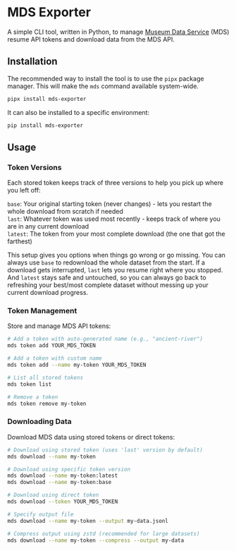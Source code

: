 # MDS Exporter

A simple CLI tool, written in Python, to manage [Museum Data Service](https://museumdata.uk/) (MDS) resume API tokens and download data from the MDS API.

## Installation

The recommended way to install the tool is to use the `pipx` package manager. This will make the `mds` command available system-wide.

```bash
pipx install mds-exporter
```

It can also be installed to a specific environment:

```bash
pip install mds-exporter
```

## Usage

### Token Versions

Each stored token keeps track of three versions to help you pick up where you left off:

`base`: Your original starting token (never changes) - lets you restart the whole download from scratch if needed <br/>
`last`: Whatever token was used most recently - keeps track of where you are in any current download <br/>
`latest`: The token from your most complete download (the one that got the farthest) <br/>

This setup gives you options when things go wrong or go missing. You can always use `base` to redownload the whole dataset from the start. If a download gets interrupted, `last` lets you resume right where you stopped. And `latest` stays safe and untouched, so you can always go back to refreshing your best/most complete dataset without messing up your current download progress.


### Token Management

Store and manage MDS API tokens:

```bash
# Add a token with auto-generated name (e.g., "ancient-river")
mds token add YOUR_MDS_TOKEN

# Add a token with custom name
mds token add --name my-token YOUR_MDS_TOKEN

# List all stored tokens
mds token list

# Remove a token
mds token remove my-token
```

### Downloading Data

Download MDS data using stored tokens or direct tokens:

```bash
# Download using stored token (uses 'last' version by default)
mds download --name my-token

# Download using specific token version
mds download --name my-token:latest
mds download --name my-token:base

# Download using direct token
mds download --token YOUR_MDS_TOKEN

# Specify output file
mds download --name my-token --output my-data.jsonl

# Compress output using zstd (recommended for large datasets)
mds download --name my-token --compress --output my-data
```
